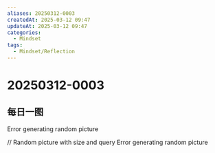 ```yaml
---
aliases: 20250312-0003
createdAt: 2025-03-12 09:47
updateAt: 2025-03-12 09:47
categories:
  - Mindset
tags:
  - Mindset/Reflection
---
```

# 20250312-0003


## 每日一图
Error generating random picture

// Random picture with size and query
Error generating random picture
